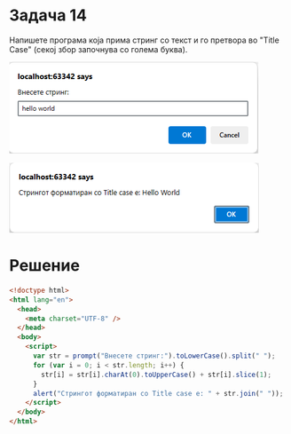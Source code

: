# Задача 14

Напишете програма која прима стринг со текст и го претвора во "Title Case" (секој збор започнува со голема буква).

![image](img/img.png)

![image](img/img_1.png)

# Решение

```html
<!doctype html>
<html lang="en">
  <head>
    <meta charset="UTF-8" />
  </head>
  <body>
    <script>
      var str = prompt("Внесете стринг:").toLowerCase().split(" ");
      for (var i = 0; i < str.length; i++) {
        str[i] = str[i].charAt(0).toUpperCase() + str[i].slice(1);
      }
      alert("Стрингот форматиран со Title case е: " + str.join(" "));
    </script>
  </body>
</html>
```
